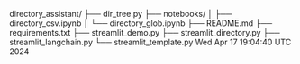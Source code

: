 directory_assistant/
├── dir_tree.py
├── notebooks/
│   ├── directory_csv.ipynb
│   └── directory_glob.ipynb
├── README.md
├── requirements.txt
├── streamlit_demo.py
├── streamlit_directory.py
├── streamlit_langchain.py
└── streamlit_template.py
Wed Apr 17 19:04:40 UTC 2024
